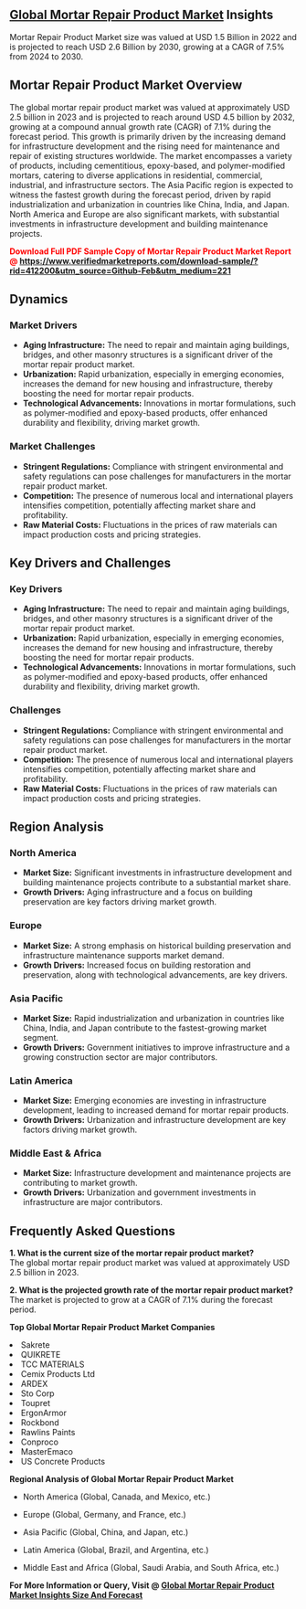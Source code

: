 <h2><a href="https://www.verifiedmarketreports.com/download-sample/?rid=412200&amp;utm_source=Github&amp;utm_medium=221" target="_blank">Global Mortar Repair Product Market</a> Insights</h2><p>Mortar Repair Product Market size was valued at USD 1.5 Billion in 2022 and is projected to reach USD 2.6 Billion by 2030, growing at a CAGR of 7.5% from 2024 to 2030.</p><p> <h2>Mortar Repair Product Market Overview</h2> <p>The global mortar repair product market was valued at approximately USD 2.5 billion in 2023 and is projected to reach around USD 4.5 billion by 2032, growing at a compound annual growth rate (CAGR) of 7.1% during the forecast period. This growth is primarily driven by the increasing demand for infrastructure development and the rising need for maintenance and repair of existing structures worldwide. The market encompasses a variety of products, including cementitious, epoxy-based, and polymer-modified mortars, catering to diverse applications in residential, commercial, industrial, and infrastructure sectors. The Asia Pacific region is expected to witness the fastest growth during the forecast period, driven by rapid industrialization and urbanization in countries like China, India, and Japan. North America and Europe are also significant markets, with substantial investments in infrastructure development and building maintenance projects. </p> <p><strong><p><span class=""><span style="color: #ff0000;"><strong>Download Full PDF Sample Copy of Mortar Repair Product Market Report</strong> @ </span><a href="https://www.verifiedmarketreports.com/download-sample/?rid=412200&amp;utm_source=Github-Feb&amp;utm_medium=221" target="_blank">https://www.verifiedmarketreports.com/download-sample/?rid=412200&amp;utm_source=Github-Feb&amp;utm_medium=221</a></span></p></strong></p> <h2>Dynamics</h2> <h3>Market Drivers</h3> <ul> <li><strong>Aging Infrastructure:</strong> The need to repair and maintain aging buildings, bridges, and other masonry structures is a significant driver of the mortar repair product market. </li> <li><strong>Urbanization:</strong> Rapid urbanization, especially in emerging economies, increases the demand for new housing and infrastructure, thereby boosting the need for mortar repair products. </li> <li><strong>Technological Advancements:</strong> Innovations in mortar formulations, such as polymer-modified and epoxy-based products, offer enhanced durability and flexibility, driving market growth. </li> </ul> <h3>Market Challenges</h3> <ul> <li><strong>Stringent Regulations:</strong> Compliance with stringent environmental and safety regulations can pose challenges for manufacturers in the mortar repair product market. </li> <li><strong>Competition:</strong> The presence of numerous local and international players intensifies competition, potentially affecting market share and profitability. </li> <li><strong>Raw Material Costs:</strong> Fluctuations in the prices of raw materials can impact production costs and pricing strategies. </li> </ul> <h2>Key Drivers and Challenges</h2> <h3>Key Drivers</h3> <ul> <li><strong>Aging Infrastructure:</strong> The need to repair and maintain aging buildings, bridges, and other masonry structures is a significant driver of the mortar repair product market. </li> <li><strong>Urbanization:</strong> Rapid urbanization, especially in emerging economies, increases the demand for new housing and infrastructure, thereby boosting the need for mortar repair products. </li> <li><strong>Technological Advancements:</strong> Innovations in mortar formulations, such as polymer-modified and epoxy-based products, offer enhanced durability and flexibility, driving market growth. </li> </ul> <h3>Challenges</h3> <ul> <li><strong>Stringent Regulations:</strong> Compliance with stringent environmental and safety regulations can pose challenges for manufacturers in the mortar repair product market. </li> <li><strong>Competition:</strong> The presence of numerous local and international players intensifies competition, potentially affecting market share and profitability. </li> <li><strong>Raw Material Costs:</strong> Fluctuations in the prices of raw materials can impact production costs and pricing strategies. </li> </ul> <h2>Region Analysis</h2> <h3>North America</h3> <ul> <li><strong>Market Size:</strong> Significant investments in infrastructure development and building maintenance projects contribute to a substantial market share. </li> <li><strong>Growth Drivers:</strong> Aging infrastructure and a focus on building preservation are key factors driving market growth. </li> </ul> <h3>Europe</h3> <ul> <li><strong>Market Size:</strong> A strong emphasis on historical building preservation and infrastructure maintenance supports market demand. </li> <li><strong>Growth Drivers:</strong> Increased focus on building restoration and preservation, along with technological advancements, are key drivers. </li> </ul> <h3>Asia Pacific</h3> <ul> <li><strong>Market Size:</strong> Rapid industrialization and urbanization in countries like China, India, and Japan contribute to the fastest-growing market segment. </li> <li><strong>Growth Drivers:</strong> Government initiatives to improve infrastructure and a growing construction sector are major contributors. </li> </ul> <h3>Latin America</h3> <ul> <li><strong>Market Size:</strong> Emerging economies are investing in infrastructure development, leading to increased demand for mortar repair products. </li> <li><strong>Growth Drivers:</strong> Urbanization and infrastructure development are key factors driving market growth. </li> </ul> <h3>Middle East & Africa</h3> <ul> <li><strong>Market Size:</strong> Infrastructure development and maintenance projects are contributing to market growth. </li> <li><strong>Growth Drivers:</strong> Urbanization and government investments in infrastructure are major contributors. </li> </ul> <h2>Frequently Asked Questions</h2> <p><strong>1. What is the current size of the mortar repair product market?</strong><br> The global mortar repair product market was valued at approximately USD 2.5 billion in 2023. </p> <p><strong>2. What is the projected growth rate of the mortar repair product market?</strong><br> The market is projected to grow at a CAGR of 7.1% during the forecast period.</p><p><strong>Top Global Mortar Repair Product Market Companies</strong></p><div data-test-id=""><p><li>Sakrete</li><li> QUIKRETE</li><li> TCC MATERIALS</li><li> Cemix Products Ltd</li><li> ARDEX</li><li> Sto Corp</li><li> Toupret</li><li> ErgonArmor</li><li> Rockbond</li><li> Rawlins Paints</li><li> Conproco</li><li> MasterEmaco</li><li> US Concrete Products</li></p><div><strong>Regional Analysis of&nbsp;Global Mortar Repair Product Market</strong></div><ul><li dir="ltr"><p dir="ltr">North America&nbsp;(Global, Canada, and Mexico, etc.)</p></li><li dir="ltr"><p dir="ltr">Europe (Global, Germany, and France, etc.)</p></li><li dir="ltr"><p dir="ltr">Asia Pacific&nbsp;(Global, China, and Japan, etc.)</p></li><li dir="ltr"><p dir="ltr">Latin America&nbsp;(Global, Brazil, and Argentina, etc.)</p></li><li dir="ltr">Middle East and Africa&nbsp;(Global, Saudi Arabia, and South Africa, etc.)</li></ul><p><strong>For More Information or Query, Visit @&nbsp;</strong><strong><a href="https://www.verifiedmarketreports.com/product/mortar-repair-product-market/?utm_source=Github&amp;utm_medium=221" target="_blank">Global Mortar Repair Product Market Insights Size And Forecast</a></strong></p></div>
